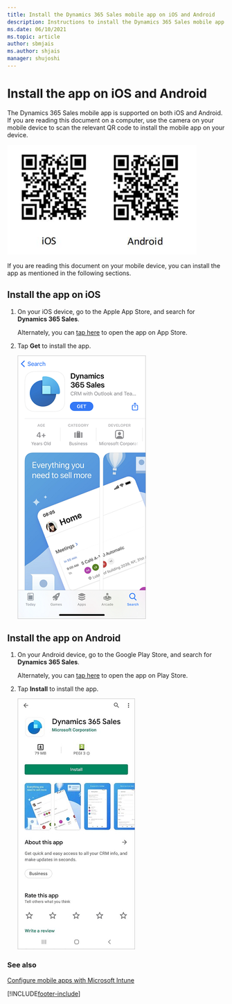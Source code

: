 ```yaml
---
title: Install the Dynamics 365 Sales mobile app on iOS and Android
description: Instructions to install the Dynamics 365 Sales mobile app on iOS and Android
ms.date: 06/10/2021
ms.topic: article
author: sbmjais
ms.author: shjais
manager: shujoshi
---
```


# Install the app on iOS and Android

The Dynamics 365 Sales mobile app is supported on both iOS and Android. If you are reading this document on a computer, use the camera on your mobile device to scan the relevant QR code to install the mobile app on your device.

![QR codes to install the app.](media/install-app-qr-codes.png "QR codes to install the app")

If you are reading this document on your mobile device, you can install the app as mentioned in the following sections.

## Install the app on iOS

1. On your iOS device, go to the Apple App Store, and search for **Dynamics 365 Sales**.

    Alternately, you can [tap here](https://go.microsoft.com/fwlink/?linkid=2161888) to open the app on App Store.

2. Tap **Get** to install the app.

    ![Install the app on iOS.](media/ios-install-app.png "Install the app on iOS")


## Install the app on Android

1. On your Android device, go to the Google Play Store, and search for **Dynamics 365 Sales**.

    Alternately, you can [tap here](https://go.microsoft.com/fwlink/?linkid=2161889) to open the app on Play Store.

2. Tap **Install** to install the app.

    ![Install the app on Android.](media/android-install-app.png "Install the app on Android")

### See also

[Configure mobile apps with Microsoft Intune](configure-app-intune.md)

[!INCLUDE[footer-include](../../includes/footer-banner.md)]